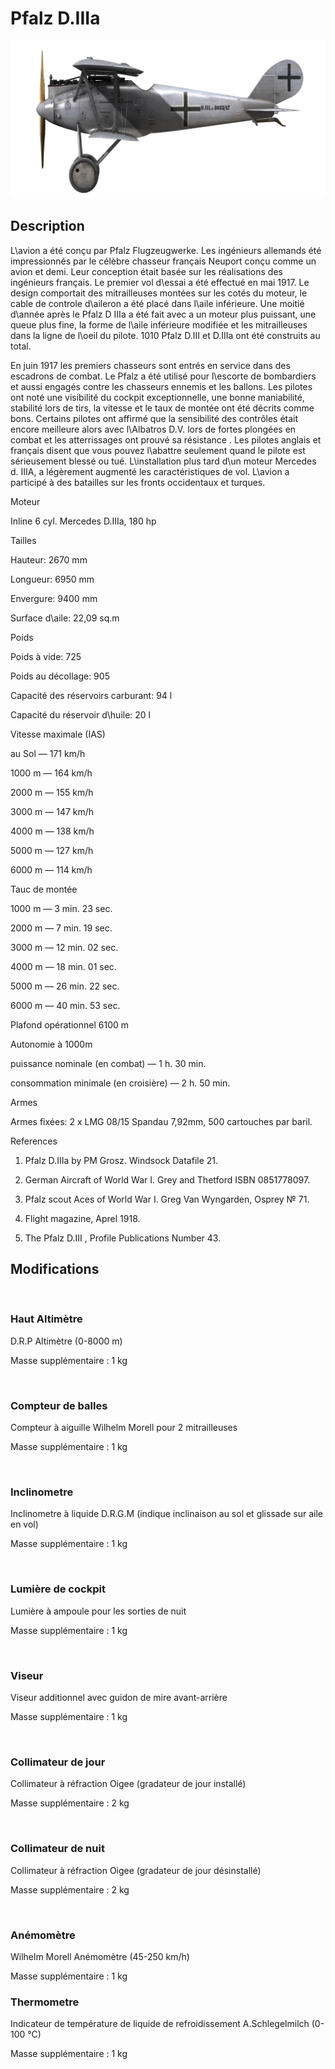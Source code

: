 # Pfalz D.IIIa
  

  
![pfalzd3a](../images/pfalzd3a.png)
  

  
## Description
  

  
L\avion a été conçu par Pfalz Flugzeugwerke. Les ingénieurs allemands été impressionnés par le célèbre chasseur français Neuport conçu comme un avion et demi. Leur conception était basée sur les réalisations des ingénieurs français. Le premier vol d\essai a été effectué en mai 1917. Le design comportait des mitrailleuses montées sur les cotés du moteur, le cable de controle d\aileron a été placé dans l\aile inférieure. Une moitié d\année après le Pfalz D IIIa a été fait avec a un moteur plus puissant, une queue plus fine, la forme de l\aile inférieure modifiée et les mitrailleuses dans la ligne de l\oeil du pilote. 1010 Pfalz D.III et D.IIIa ont été construits au total.
  

  
En juin 1917 les premiers chasseurs sont entrés en service dans des escadrons de combat. Le Pfalz a été utilisé pour l\escorte de bombardiers et aussi engagés contre les chasseurs ennemis et les ballons. Les pilotes ont noté une visibilité du cockpit exceptionnelle, une bonne maniabilité, stabilité lors de tirs, la vitesse et le taux de montée ont été décrits comme bons. Certains pilotes ont affirmé que la sensibilité des contrôles était encore meilleure alors avec l\Albatros D.V. lors de fortes plongées en combat et les atterrissages ont prouvé sa résistance . Les pilotes anglais et français disent que vous pouvez l\abattre seulement quand le pilote est sérieusement blessé ou tué. L\installation plus tard d\un moteur Mercedes d. IIIA, a légèrement augmenté les caractéristiques de vol. L\avion a participé à des batailles sur les fronts occidentaux et turques.
  

  

  
Moteur
  
Inline 6 cyl. Mercedes D.IIIa, 180 hp
  

  
Tailles
  
Hauteur: 2670 mm
  
Longueur: 6950 mm
  
Envergure: 9400 mm
  
Surface d\aile: 22,09 sq.m
  

  
Poids
  
Poids à vide: 725
  
Poids au décollage: 905
  
Capacité des réservoirs carburant: 94 l
  
Capacité du réservoir d\huile: 20 l
  

  
Vitesse maximale (IAS)
  
au Sol — 171 km/h
  
1000 m — 164 km/h
  
2000 m — 155 km/h
  
3000 m — 147 km/h
  
4000 m — 138 km/h
  
5000 m — 127 km/h
  
6000 m — 114 km/h
  

  
Tauc de montée
  
1000 m —  3 min. 23 sec.
  
2000 m —  7 min. 19 sec.
  
3000 m — 12 min. 02 sec.
  
4000 m — 18 min. 01 sec.
  
5000 m — 26 min. 22 sec.
  
6000 m — 40 min. 53 sec.
  

  
Plafond opérationnel 6100 m
  

  
Autonomie à 1000m
  
puissance nominale (en combat) — 1 h. 30 min.
  
consommation minimale (en croisière) — 2 h. 50 min.
  

  
Armes
  
Armes fixées: 2 х LMG 08/15 Spandau 7,92mm, 500 cartouches par baril.
  

  
References
  
1) Pfalz D.IIIa by PM Grosz. Windsock Datafile 21.
  
2) German Aircraft of World War I. Grey and Thetford ISBN 0851778097.
  
3) Pfalz scout Aces of World War I.  Greg Van Wyngarden, Osprey № 71.
  
4) Flight magazine, Aprel 1918.
  
5) The Pfalz D.III , Profile Publications Number 43.
  

  
## Modifications
  
﻿
  
  
### Haut Altimètre
  

  
D.R.P Altimètre (0-8000 m)
  
Masse supplémentaire : 1 kg
  
﻿
  
  
### Compteur de balles
  

  
Compteur à aiguille Wilhelm Morell pour 2 mitrailleuses
  
Masse supplémentaire : 1 kg
  
﻿
  
  
### Inclinometre
  

  
Inclinometre à liquide D.R.G.M (indique inclinaison au sol et glissade sur aile en vol)
  
Masse supplémentaire : 1 kg
  
﻿
  
  
### Lumière de cockpit
  

  
Lumière à ampoule pour les sorties de nuit
  
Masse supplémentaire : 1 kg
  
﻿
  
  
### Viseur
  

  
Viseur additionnel avec guidon de mire avant-arrière
  
Masse supplémentaire : 1 kg
  
﻿
  
  
### Collimateur de jour
  

  
Collimateur à réfraction Oigee (gradateur de jour installé)
  
Masse supplémentaire : 2 kg
  
﻿
  
  
### Collimateur de nuit
  

  
Collimateur à réfraction Oigee (gradateur de jour désinstallé)
  
Masse supplémentaire : 2 kg
  
﻿
  
  
### Anémomètre
  

  
Wilhelm Morell Anémomètre (45-250 km/h)
  
Masse supplémentaire : 1 kg
  

  
  
### Thermometre
  

  
Indicateur de température de liquide de refroidissement A.Schlegelmilch (0-100 °C)
  
Masse supplémentaire : 1 kg
  
